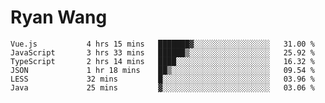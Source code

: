 # Ryan Wang

<!--START_SECTION:waka-->

```text
Vue.js           4 hrs 15 mins   ███████▓░░░░░░░░░░░░░░░░░   31.00 %
JavaScript       3 hrs 33 mins   ██████▒░░░░░░░░░░░░░░░░░░   25.92 %
TypeScript       2 hrs 14 mins   ████░░░░░░░░░░░░░░░░░░░░░   16.32 %
JSON             1 hr 18 mins    ██▒░░░░░░░░░░░░░░░░░░░░░░   09.54 %
LESS             32 mins         █░░░░░░░░░░░░░░░░░░░░░░░░   03.96 %
Java             25 mins         ▓░░░░░░░░░░░░░░░░░░░░░░░░   03.06 %
```

<!--END_SECTION:waka-->
